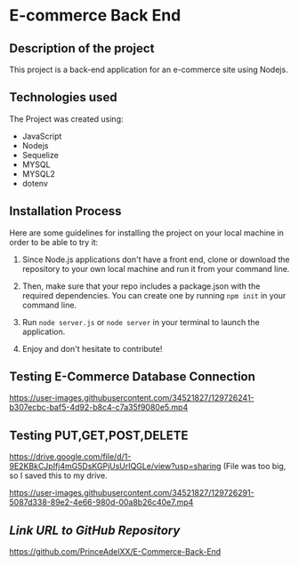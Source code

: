 
# E-commerce Back End


## Description of the project
This project is a back-end application for an e-commerce site using Nodejs. 

## Technologies used
The Project was created using:
* JavaScript
* Nodejs
* Sequelize
* MYSQL
* MYSQL2
* dotenv


## Installation Process
Here are some guidelines for installing the project on your local machine in order to be able to try it: 

1. Since Node.js applications don't have a front end, clone or download the repository to your own local machine and run it from your command line.

2. Then, make sure that your repo includes a package.json with the required dependencies. You can create one by running ```npm init``` in your command line.

3. Run ```node server.js``` or ```node server``` in your terminal to launch the application.

4. Enjoy and don't hesitate to contribute!

## Testing E-Commerce Database Connection


https://user-images.githubusercontent.com/34521827/129726241-b307ecbc-baf5-4d92-b8c4-c7a35f9080e5.mp4



## Testing PUT,GET,POST,DELETE

https://drive.google.com/file/d/1-9E2KBkCJpIfj4mG5DsKGPjUsUrIQGLe/view?usp=sharing (File was too big, so I saved this to my drive.

https://user-images.githubusercontent.com/34521827/129726291-5087d338-89e2-4e66-980d-00a8b26c40e7.mp4


## **_Link URL to GitHub Repository_** 
https://github.com/PrinceAdelXX/E-Commerce-Back-End
